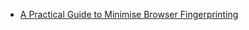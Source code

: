 

- [A Practical Guide to Minimise Browser Fingerprinting](https://thedevland.com/2019/01/06/minimise-browser-fingerprinting/)

